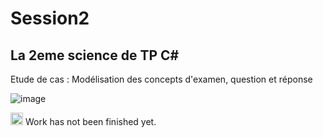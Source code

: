 # Session2
## La 2eme science de TP C#

Etude de cas : Modélisation des concepts d'examen, question et réponse

![image](https://user-images.githubusercontent.com/116503971/201475602-4691bd4c-6213-4715-b8ad-81fbb0bab365.png)

<img src="https://user-images.githubusercontent.com/116503971/201479294-6e1aaa7c-7970-4469-a74a-a3bfda971c5e.png" alt="drawing" width="20"/> Work has not been finished yet.
